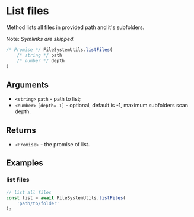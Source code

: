 List files
==========

Method lists all files in provided path and it's subfolders.

Note: *Symlinks are skipped.*

```js
/* Promise */ FileSystemUtils.listFiles(
	/* string */ path
	/* number */ depth
)
```


Arguments
---------

* `<string>` `path` - path to list;
* `<number>` `[depth=-1]` - optional, default is -1, maximum subfolders scan depth.


Returns
-------

* `<Promise>` - the promise of list.


Examples
--------

### list files

```js
// list all files
const list = await FileSystemUtils.listFiles(
	'path/to/folder'
);
```
